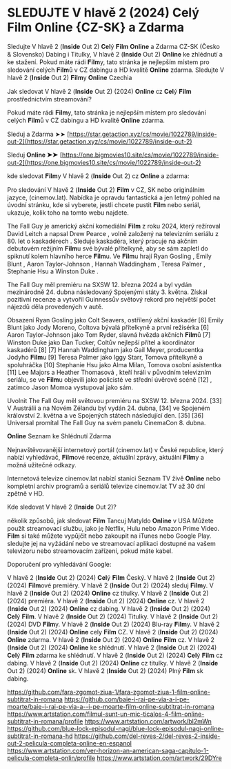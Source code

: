 # SLEDUJTE V hlavě 2 (2024) Celý Film Online {CZ-SK} a Zdarma

Sledujte V hlavě 2 (𝐈𝐧𝐬𝐢𝐝𝐞 Out 2) 𝐂𝐞𝐥ý 𝐅𝐢𝐥𝐦 𝐎𝐧𝐥𝐢𝐧𝐞 a Zdarma CZ-SK (Česko & Slovensko) Dabing i Titulky, V hlavě 2 (𝐈𝐧𝐬𝐢𝐝𝐞 Out 2) 𝐎𝐧𝐥𝐢𝐧𝐞 ke zhlédnutí a ke stažení. Pokud máte rádi 𝐅𝐢𝐥𝐦y, tato stránka je nejlepším místem pro sledování celých 𝐅𝐢𝐥𝐦ů v CZ dabingu a HD kvalitě 𝐎𝐧𝐥𝐢𝐧𝐞 zdarma. Sledujte V hlavě 2 (𝐈𝐧𝐬𝐢𝐝𝐞 Out 2) 𝐅𝐢𝐥𝐦y 𝐎𝐧𝐥𝐢𝐧𝐞 Czechia

Jak sledovat V hlavě 2 (𝐈𝐧𝐬𝐢𝐝𝐞 Out 2) (2024) 𝐎𝐧𝐥𝐢𝐧𝐞 cz 𝐂𝐞𝐥ý 𝐅𝐢𝐥𝐦 prostřednictvím streamování?

Pokud máte rádi 𝐅𝐢𝐥𝐦y, tato stránka je nejlepším místem pro sledování celých 𝐅𝐢𝐥𝐦ů v CZ dabingu a HD kvalitě 𝐎𝐧𝐥𝐢𝐧𝐞 zdarma.

Sleduj a Zdarma ➤➤ [https://star.getaction.xyz/cs/movie/1022789/inside-out-2](https://star.getaction.xyz/cs/movie/1022789/inside-out-2)

Sleduj 𝐎𝐧𝐥𝐢𝐧𝐞 ➤➤ [https://one.bigmovies10.site/cs/movie/1022789/inside-out-2](https://one.bigmovies10.site/cs/movie/1022789/inside-out-2)

kde sledovat 𝐅𝐢𝐥𝐦y V hlavě 2 (𝐈𝐧𝐬𝐢𝐝𝐞 Out 2) cz 𝐎𝐧𝐥𝐢𝐧𝐞 a zdarma:

Pro sledování V hlavě 2 (𝐈𝐧𝐬𝐢𝐝𝐞 Out 2) 𝐅𝐢𝐥𝐦 v CZ, SK nebo originálním jazyce, (cinemov.lat). Nabídka je opravdu fantastická a jen letmý pohled na úvodní stránku, kde si vyberete, jestli chcete pustit 𝐅𝐢𝐥𝐦 nebo seriál, ukazuje, kolik toho na tomto webu najdete.

The Fall Guy je americký akční komediální 𝐅𝐢𝐥𝐦 z roku 2024, který režíroval David Leitch a napsal Drew Pearce , volně založený na televizním seriálu z 80. let o kaskadérech . Sleduje kaskadéra, který pracuje na akčním debutovém režijním 𝐅𝐢𝐥𝐦u své bývalé přítelkyně, aby se sám zapletl do spiknutí kolem hlavního herce 𝐅𝐢𝐥𝐦u. Ve 𝐅𝐢𝐥𝐦u hrají Ryan Gosling , Emily Blunt , Aaron Taylor-Johnson , Hannah Waddingham , Teresa Palmer , Stephanie Hsu a Winston Duke .

The Fall Guy měl premiéru na SXSW 12. března 2024 a byl vydán mezinárodně 24. dubna následovaný Spojenými státy 3. května. Získal pozitivní recenze a vytvořil Guinnessův světový rekord pro největší počet nájezdů děla provedených v autě.

Obsazení Ryan Gosling jako Colt Seavers, ostřílený akční kaskadér [6] Emily Blunt jako Jody Moreno, Coltova bývalá přítelkyně a první režisérka [6] Aaron Taylor-Johnson jako Tom Ryder, slavná hvězda akčních 𝐅𝐢𝐥𝐦ů [7] Winston Duke jako Dan Tucker, Coltův nejlepší přítel a koordinátor kaskadérů [8] [7] Hannah Waddingham jako Gail Meyer, producentka Jodyho 𝐅𝐢𝐥𝐦u [9] Teresa Palmer jako Iggy Starr, Tomova přítelkyně a spoluhráčka [10] Stephanie Hsu jako Alma Milan, Tomova osobní asistentka [11] Lee Majors a Heather Thomasová , kteří hráli v původním televizním seriálu, se ve 𝐅𝐢𝐥𝐦u objevili jako policisté ve střední úvěrové scéně [12] , zatímco Jason Momoa vystupoval jako sám.

Uvolnit The Fall Guy měl světovou premiéru na SXSW 12. března 2024. [33] V Austrálii a na Novém Zélandu byl vydán 24. dubna, [34] ve Spojeném království 2. května a ve Spojených státech následující den. [35] [36] Universal promítal The Fall Guy na svém panelu CinemaCon 8. dubna.

𝐎𝐧𝐥𝐢𝐧𝐞 Seznam ke Shlédnutí Zdarma

Nejnavštěvovanější internetový portál (cinemov.lat) v České republice, který nabízí vyhledávač, 𝐅𝐢𝐥𝐦ové recenze, aktuální zprávy, aktuální 𝐅𝐢𝐥𝐦y a možná užitečné odkazy.

Internetová televize cinemov.lat nabízí stanici Seznam TV živě 𝐎𝐧𝐥𝐢𝐧𝐞 nebo kompletní archiv programů a seriálů televize cinemov.lat TV až 30 dní zpětně v HD.

Kde sledovat V hlavě 2 (𝐈𝐧𝐬𝐢𝐝𝐞 Out 2)?

několik způsobů, jak sledovat 𝐅𝐢𝐥𝐦 Tancuj Matyldo 𝐎𝐧𝐥𝐢𝐧𝐞 v USA Můžete použít streamovací službu, jako je Netflix, Hulu nebo Amazon Prime Video. 𝐅𝐢𝐥𝐦 si také můžete vypůjčit nebo zakoupit na iTunes nebo Google Play. sledujte jej na vyžádání nebo ve streamovací aplikaci dostupné na vašem televizoru nebo streamovacím zařízení, pokud máte kabel.

Doporučení pro vyhledávání Google:

V hlavě 2 (𝐈𝐧𝐬𝐢𝐝𝐞 Out 2) (2024) 𝐂𝐞𝐥ý 𝐅𝐢𝐥𝐦 Český. V hlavě 2 (𝐈𝐧𝐬𝐢𝐝𝐞 Out 2) (2024) 𝐅𝐢𝐥𝐦ové premiéry. V hlavě 2 (𝐈𝐧𝐬𝐢𝐝𝐞 Out 2) (2024) sleduj 𝐅𝐢𝐥𝐦y. V hlavě 2 (𝐈𝐧𝐬𝐢𝐝𝐞 Out 2) (2024) 𝐎𝐧𝐥𝐢𝐧𝐞 cz titulky. V hlavě 2 (𝐈𝐧𝐬𝐢𝐝𝐞 Out 2) (2024) premiéra. V hlavě 2 (𝐈𝐧𝐬𝐢𝐝𝐞 Out 2) (2024) 𝐎𝐧𝐥𝐢𝐧𝐞 cz. V hlavě 2 (𝐈𝐧𝐬𝐢𝐝𝐞 Out 2) (2024) 𝐎𝐧𝐥𝐢𝐧𝐞 cz dabing. V hlavě 2 (𝐈𝐧𝐬𝐢𝐝𝐞 Out 2) (2024) 𝐂𝐞𝐥ý 𝐅𝐢𝐥𝐦. V hlavě 2 (𝐈𝐧𝐬𝐢𝐝𝐞 Out 2) (2024) Titulky. V hlavě 2 (𝐈𝐧𝐬𝐢𝐝𝐞 Out 2) (2024) DVD 𝐅𝐢𝐥𝐦y. V hlavě 2 (𝐈𝐧𝐬𝐢𝐝𝐞 Out 2) (2024) Blu-ray 𝐅𝐢𝐥𝐦y. V hlavě 2 (𝐈𝐧𝐬𝐢𝐝𝐞 Out 2) (2024) 𝐎𝐧𝐥𝐢𝐧𝐞 cely 𝐅𝐢𝐥𝐦 CZ. V hlavě 2 (𝐈𝐧𝐬𝐢𝐝𝐞 Out 2) (2024) 𝐎𝐧𝐥𝐢𝐧𝐞 zdarma. V hlavě 2 (𝐈𝐧𝐬𝐢𝐝𝐞 Out 2) (2024) 𝐎𝐧𝐥𝐢𝐧𝐞 𝐅𝐢𝐥𝐦 cz. V hlavě 2 (𝐈𝐧𝐬𝐢𝐝𝐞 Out 2) (2024) 𝐎𝐧𝐥𝐢𝐧𝐞 ke shlédnutí. V hlavě 2 (𝐈𝐧𝐬𝐢𝐝𝐞 Out 2) (2024) 𝐂𝐞𝐥ý 𝐅𝐢𝐥𝐦 zdarma ke shlédnutí. V hlavě 2 (𝐈𝐧𝐬𝐢𝐝𝐞 Out 2) (2024) 𝐂𝐞𝐥ý 𝐅𝐢𝐥𝐦 cz dabing. V hlavě 2 (𝐈𝐧𝐬𝐢𝐝𝐞 Out 2) (2024) 𝐎𝐧𝐥𝐢𝐧𝐞 cz titulky. V hlavě 2 (𝐈𝐧𝐬𝐢𝐝𝐞 Out 2) (2024) 𝐎𝐧𝐥𝐢𝐧𝐞 sk. V hlavě 2 (𝐈𝐧𝐬𝐢𝐝𝐞 Out 2) (2024) Plný 𝐅𝐢𝐥𝐦 sk dabing.


https://github.com/fara-zgomot-ziua-1/fara-zgomot-ziua-1-film-online-subtitrat-in-romana
https://github.com/baie-i-rai-pe-via-a-i-pe-moarte/baie-i-rai-pe-via-a--i-pe-moarte-film-online-subtitrat-in-romana
https://www.artstation.com/filmul-sunt-un-mic-ticalos-4-film-online-subtitrat-in-romana/profile
https://www.artstation.com/artwork/bl2mWn
https://github.com/blue-lock-episodul-nagi/blue-lock-episodul-nagi-online-subtitrat-in-romana-hd
https://github.com/del-reves-2/del-reves-2-inside-out-2-pelicula-completa-online-en-espanol
https://www.artstation.com/ver-horizon-an-american-saga-capitulo-1-pelicula-completa-onlin/profile
https://www.artstation.com/artwork/29DYre
